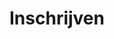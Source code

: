 ---
layout: layouts/inschrijven.html
section: Inschrijven
permalink: /inschrijven.html
title: Inschrijven
inschrijfmomenten:
  title: Inschrijfmomenten
  text: >-
    **Inschrijvingsperiode:**\

    1 juni tot uiterlijk 30 september.


    **Voorinschrijvingen:**\

    1 juni tem 15 juni.


    **Nieuwe leerlingen/studenten:**\

    vanaf 16 juni.


    **Online inschrijven** en **betalen** via **[mijnacademie.be](http://www.mijnacademie.be/ "naar mijnacademie.be")**


    Op **het secretariaat** van de academie in de maand **juni**:


    * Elke maandag/dinsdag/woensdag/donderdag tussen 13u en 18u



    **Meebrengen:** identiteitskaart in te schrijven leerling


    **Betaling** met ![bancontact logo](https://jan-portaels-dev.netlify.app/images/bancontact-logo.svg)
tarieven:
  title: "Inschrijvingstarieven"
  textTop: ""
  table: >-
    |                                                         | normaal tarief | verminderd tarief |

    | ------------------------------------------------------- | -------------- | ----------------- |

    | 1ste en 2de graad (6 - 12 jaar)                         |                |                   |

    | Beeldatelier                                            | 85,00 €        | 64,00 €           |

    | 3de graad (12 - 18 jaar)                                |                |                   |

    | Beeldatelier                                            | 105,00 €       | 84,00 €           |

    | 4de graad - jongeren (18 - 24 jaar)                     |                |                   |

    | Tekenkunst, schilderkunst, cross-over, projectatelier   | 200,00 €       | \-                |

    | Grafiekkunst                                            | 230,00 €       | \-                |

    | Beeldhouwen en ruimtelijke kunst                        | 290,00 €       | \-                |

    | Beeldende en audiovisuele cultuur BAC                   | 200,00 €       | \-                |

    | 4de graad - volwassenen (+ 25 jaar)                     |                |                   |

    | Tekenkunst, schilderkunst, cross-over, projectatelier   | 378,00 €       | 200,00 €          |

    | Grafiekkunst Beeldhouwen en ruimtelijke kunst 1ste jaar | 408,00 €       | 230,00 €          |

    | Beeldhouwen en ruimtelijke kunst vanaf 2de jaar         | 468,00 €       | 290,00 €          |

    | Beeldende en audiovisuele cultuur BAC                   | 344,00 €       | 145,00 €          |

    | Vrije leerling                                          |                |                   |

    | Kunst- en cultuurfilosofie                              | 172,00 €       | \-                |
  textBottom: >-
    ### Voorwaarden verminderd tarief


    **Om in aanmerking te komen voor verminderd inschrijvingsgeld moet de leerling op de dag van de inschrijving aan minstens één van de volgende voorwaarden voldoen:**


    * uitkeringsgerechtigd volledig werkloos zijn of daarmee gelijkgesteld zijn

    * verplicht ingeschreven zijn als werkzoekende op grond van de reglementering in verband met de arbeidsvoorziening en de werkloosheid

    * een leefloon van het OCMW ontvangen of een uitkering die daarmee gelijkgesteld is

    * een inkomensgarantie voor ouderen of een rentebijslag ontvangen

    * erkend zijn als persoon met een handicap en een tegemoetkoming van de Federale Overheidsdienst Sociale Zekerheid ontvangen

    * begunstigde zijn van een verhoogde kinderbijslag (erkend voor ten minste 66%)

    * voor ten minste 66% arbeidsongeschikt zijn

    * in een gezinsvervangend tehuis of in een medisch-pedagogische instelling of in een pleeggezin verblijven

    * het statuut van erkend politiek vluchteling bezitten


    **Een leerling die ten laste is van een persoon die aan minstens één van de voorwaarden voldoet, vermeld bij A., komt eveneens in aanmerking voor het verminderde inschrijvingsgeld.**


    **Een leerling die de leeftijd van 18 jaar niet bereikt heeft op 31 december van het schooljaar in kwestie, betaalt het verminderd inschrijvingsgeld:**


    **Houder Vilvoordse vrijetijdspas:**


    De houder betaalt 20 % van het normale tarief of van het verminderd tarief mits voorlegging van de nodige attesten vermeld in rubriek A en 20 % van de materiaalkost, reeds verrekend in het tarief.
  tarievenFile:
    fileName: null
    fileLink: null
uurroosterInschrijven:
  textTop: ""
  textBottom: ""
  timetables:
    - fileName: null
      fileLink: null
---
